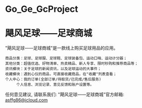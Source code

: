# Go_Ge_GcProject
# 飓风足球——足球商城

  "飓风足球——足球商城"是一款线上购买足球用品的应用。

    商品分类：足球、足球服、足球鞋、足球装备包、运动口哨、运动计分器；
    其他分类：超值优选、好物清单、热卖精品、新人专享、限时秒购和推荐商品等；
    资讯模块：关于足球的新闻资讯，以及足球运动的大事件；
    收藏模块：遇到心仪的商品，可直接收藏商品，在"收藏"列表查看；
    个人中心：我的订单(全部订单/待取货/已完成/售后服务)
         个人信息、浏览记录、意见反馈和账户设置等。

任何意见建议, 请联系我们:
"飓风足球——足球商城"官方邮箱: asffg86@icloud.com
